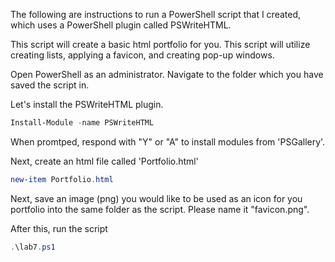 The following are instructions to run a PowerShell script that I created, which uses a PowerShell plugin called PSWriteHTML.

This script will create a basic html portfolio for you. This script will utilize creating lists, applying a favicon, and creating pop-up windows.

Open PowerShell as an administrator. Navigate to the folder which you have saved the script in.

Let's install the PSWriteHTML plugin.

```powershell
Install-Module -name PSWriteHTML
```

When promtped, respond with "Y" or "A" to install modules from 'PSGallery'.

Next, create an html file called 'Portfolio.html'
```powershell
new-item Portfolio.html
```

Next, save an image (png) you would like to be used as an icon for you portfolio into the same folder as the script. Please name it "favicon.png".

After this, run the script
```powershell
.\lab7.ps1
```

